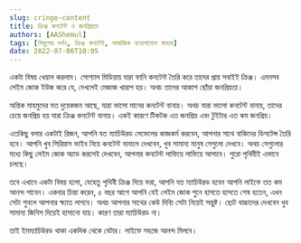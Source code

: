 ```yaml
---
slug: cringe-content
title: ক্রিঞ্জ কনটেন্ট ও জনপ্রিয়তা
authors: [AAShemul]
tags: [শিমুলের দর্শন, ক্রিঞ্জ কনটেন্ট, সামাজিক যযোগাযোগ মাধ্যম]
date: 2022-07-06T10:05
---
```


<head>
    <link rel="apple-touch-icon" sizes="57x57" href="/icon/apple-icon-57x57.png" />
    <link rel="apple-touch-icon" sizes="60x60" href="/icon/apple-icon-60x60.png" />
    <link rel="apple-touch-icon" sizes="72x72" href="/icon/apple-icon-72x72.png" />
    <link rel="apple-touch-icon" sizes="76x76" href="/icon/apple-icon-76x76.png" />
    <link rel="apple-touch-icon" sizes="114x114" href="/icon/apple-icon-114x114.png" />
    <link rel="apple-touch-icon" sizes="120x120" href="/icon/apple-icon-120x120.png" />
    <link rel="apple-touch-icon" sizes="144x144" href="/icon/apple-icon-144x144.png" />
    <link rel="apple-touch-icon" sizes="152x152" href="/icon/apple-icon-152x152.png" />
    <link rel="apple-touch-icon" sizes="180x180" href="/icon/apple-icon-180x180.png" />
    <link rel="icon" type="image/png" sizes="192x192"  href="/icon/android-icon-192x192.png" />
    <link rel="icon" type="image/png" sizes="32x32" href="/icon/favicon-32x32.png" />
    <link rel="icon" type="image/png" sizes="96x96" href="/icon/favicon-96x96.png" />
    <link rel="icon" type="image/png" sizes="16x16" href="/icon/favicon-16x16.png" />
    <link rel="manifest" href="/manifest.json" />
    <meta name="msapplication-TileColor" content="#ffffff" />
    <meta name="msapplication-TileImage" content="/icon/ms-icon-144x144.png" />
</head>

একটা বিষয় খেয়াল করলাম। সোশ্যাল মিডিয়ায় যারা ফানি কনটেন্ট তৈরি করে তাদের প্রায় সবাইই ক্রিঞ্জ। এমনসব লেইম জোক ইউজ করে
যে, দেখলেই মেজাজ খারাপ হয়। অথচ তাদের আকাশ ছোঁয়া জনপ্রিয়তা।
<!--truncate-->

অন্তিক মাহমুদের মত দুয়েকজন আছে, যারা ভালো মানের কনটেন্ট বানায়। অথচ যারা ভালো কনটেন্ট বানায়, তাদের চেয়ে জনপ্রিয় হয়
যারা ক্রিঞ্জ কনটেন্ট বানায়। একই কারণে টিকটক এত জনপ্রিয় এবং টুইটার এত কম জনপ্রিয়।

এতকিছু বলার একটাই রিজন, আপনি যত ম্যাচিউরড লেভেলের কাজকর্ম করবেন, আপনার সাথে বাকিদের ডিসটেন্স তৈরি হবে। আপনি খুব সিরিয়াস
ভাইব নিয়ে কনটেন্ট বানালে দেখবেন, খুব সামান্য মানুষ সেগুলো দেখবে। অথচ সেগুলোর মধ্যে কিছু লেইম জোক অ্যাড করলেই দেখবেন,
আপনার কনটেন্ট লাফিয়ে লাফিয়ে আগাবে। পুরো পৃথিবীই এভাবে চলছে।

তবে এখানে একটা বিষয় হলো, যেহেতু পৃথিবী ক্রিঞ্জ দিয়ে ভরা, আপনি যত ম্যাচিউরড হবেন আপনি লাইফে তত কম আনন্দ পাবেন। একবার
চিন্তা করেন, ৫ বছর আগে আপনি যেই লেইম জোক শুনে হাসতে হাসতে শেষ হতেন, এখন সেটা শুনলে আপনার ক্ষ্যাত লাগবে। অথচ আপনার সাথের
কেউ দিব্যি সেটা নিয়েই সন্তুষ্ট। ছোট বাচ্চাদের দেখবেন খুব সামান্য জিনিস দিয়েই হাসানো যায়। কারণ তারা ম্যাচিউরড না।

তাই ইমম্যাচিউরড থাকা একদিক থেকে বেটার। লাইফে সহজে আনন্দ মিলবে।